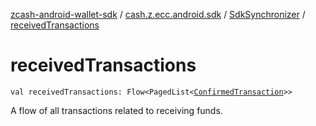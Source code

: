 [zcash-android-wallet-sdk](../../index.md) / [cash.z.ecc.android.sdk](../index.md) / [SdkSynchronizer](index.md) / [receivedTransactions](./received-transactions.md)

# receivedTransactions

`val receivedTransactions: Flow<PagedList<`[`ConfirmedTransaction`](../../cash.z.ecc.android.sdk.db.entity/-confirmed-transaction/index.md)`>>`

A flow of all transactions related to receiving funds.

